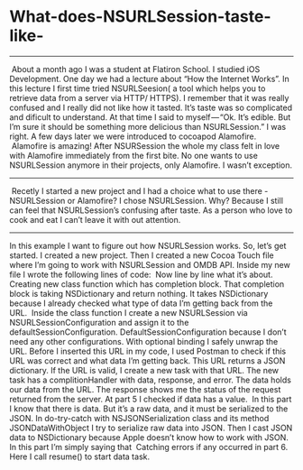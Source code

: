 # What-does-NSURLSession-taste-like-

---

 About a month ago I was a student at Flatiron School. I studied iOS Development. One day we had a lecture about “How the Internet Works”. In this lecture I first time tried NSURLSeesion( a tool which helps you to retrieve data from a server via HTTP/ HTTPS). I remember that it was really confused and I really did not like how it tasted. It’s taste was so complicated and dificult to understand. At that time I said to myself — “Ok. It’s edible. But I’m sure it should be something more delicious than NSURLSession.” I was right. A few days later we were introduced to cocoapod Alamofire. 
 Alamofire is amazing! After NSURSession the whole my class felt in love with Alamofire immediately from the first bite. No one wants to use NSURLSession anymore in their projects, only Alamofire. I wasn’t exception.


---

 Recetly I started a new project and I had a choice what to use there - NSURLSession or Alamofire? I chose NSURLSession. Why? Because I still can feel that NSURLSession’s confusing after taste.  As a person who love to cook and eat I can’t leave it with out attention. 


---

In this example I want to figure out how NSURLSession works. So, let’s get started. I created a new project. Then I created a new Cocoa Touch file where I’m going to work with NSURLSession and OMDB API. Inside my new file I wrote the following lines of code: 
Now line by line what it’s about.
Creating new class function  which has completion block. That completion block is taking NSDictionary and return nothing. It takes NSDictionary because I already checked what type of data I’m getting back from the URL. 
Inside the class function I create a new NSURLSession via NSURLSessionConfiguration and assign it to the defaultSessionConfiguration. DefaultSessionConfiguration because I don’t need any other configurations.
With optional binding I safely  unwrap the URL. Before I inserted this URL in my code, I used Postman to check if this URL was correct and what data I’m getting back. This URL returns a JSON dictionary.
If the URL is valid, I create a new task with that URL. The new task has a complitionHandler with data, response, and error. The data holds our data from the URL. The response shows me the status of the request returned from the server.
At part 5 I checked if data has a value. 
In this part I know that there is data. But it’s a raw data, and it must be serialized to the JSON. In do-try-catch with NSJSONSerialization class and its method JSONDataWithObject I try to serialize raw data into JSON. Then I cast JSON data to NSDictionary because Apple doesn’t know how to work with JSON.
In this part I’m simply saying that 
Catching errors if any occurred in part 6.
Here I call resume() to start data task.
